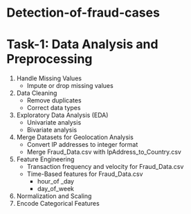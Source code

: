 # Detection-of-fraud-cases

# Task-1: Data Analysis and Preprocessing
1. Handle Missing Values
   - Impute or drop missing values
2. Data Cleaning
   - Remove duplicates
   - Correct data types
3. Exploratory Data Analysis (EDA)
   - Univariate analysis 
   - Bivariate analysis
4. Merge Datasets for Geolocation Analysis
   - Convert IP addresses to integer format
   - Merge Fraud_Data.csv with IpAddress_to_Country.csv
5. Feature Engineering
   - Transaction frequency and velocity for Fraud_Data.csv
   - Time-Based features for Fraud_Data.csv
     - hour_of _day
     - day_of_week
6. Normalization and Scaling
7. Encode Categorical Features

